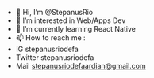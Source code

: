 - 👋 Hi, I’m @StepanusRio
- 👀 I’m interested in Web/Apps Dev
- 🌱 I’m currently learning React Native
- 📫 How to reach me :
- IG stepanusriodefa
- Twitter stepanusriodefa
- Mail stepanusriodefaardian@gmail.com

<!---
StepanusRio/StepanusRio is a ✨ special ✨ repository because its `README.md` (this file) appears on your GitHub profile.
You can click the Preview link to take a look at your changes.
--->
